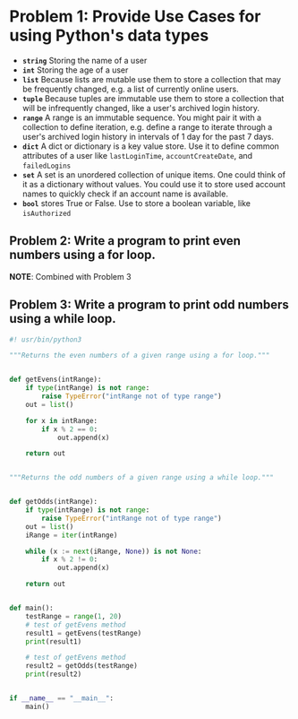 # Problem 1: Provide Use Cases for using Python's data types
- **`string`** Storing the name of a user
- **`int`** Storing the age of a user
- **`list`** Because lists are mutable use them to store a collection that may be frequently changed, e.g. a list of currently online users.
- **`tuple`** Because tuples are immutable use them to store a collection that will be infrequently changed, like a user's archived login history.
- **`range`** A range is an immutable sequence. You might pair it with a collection to define iteration, e.g. define a range to iterate through a user's archived login history in intervals of 1 day for the past 7 days.
- **`dict`** A dict or dictionary is a key value store. Use it to define common attributes of a user like `lastLoginTime`, `accountCreateDate`, and `failedLogins`
- **`set`** A set is an unordered collection of unique items. One could think of it as a dictionary without values. You could use it to store used account names to quickly check if an account name is available.
- **`bool`** stores True or False. Use to store a boolean variable, like `isAuthorized`
## Problem 2: Write a program to print even numbers using a for loop.
**NOTE**: Combined with Problem 3
## Problem 3: Write a program to print odd numbers using a while loop.
```python
#! usr/bin/python3

"""Returns the even numbers of a given range using a for loop."""


def getEvens(intRange):
    if type(intRange) is not range:
        raise TypeError("intRange not of type range")
    out = list()

    for x in intRange:
        if x % 2 == 0:
            out.append(x)

    return out


"""Returns the odd numbers of a given range using a while loop."""


def getOdds(intRange):
    if type(intRange) is not range:
        raise TypeError("intRange not of type range")
    out = list()
    iRange = iter(intRange)

    while (x := next(iRange, None)) is not None:
        if x % 2 != 0:
            out.append(x)

    return out


def main():
    testRange = range(1, 20)
    # test of getEvens method
    result1 = getEvens(testRange)
    print(result1)

    # test of getEvens method
    result2 = getOdds(testRange)
    print(result2)


if __name__ == "__main__":
    main()
```
